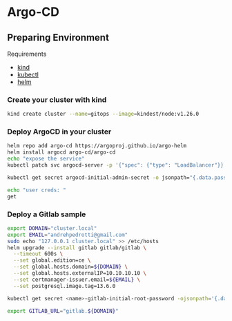 # Argo-CD

## Preparing Environment

Requirements

- [kind](https://kind.sigs.k8s.io/docs/user/quick-start/#installation)
- [kubectl](https://kubernetes.io/docs/tasks/tools/)
- [helm](https://helm.sh/docs/intro/install/)

### Create your cluster with kind

```bash
kind create cluster --name=gitops --image=kindest/node:v1.26.0
```

### Deploy ArgoCD in your cluster

```bash
helm repo add argo-cd https://argoproj.github.io/argo-helm
helm install argocd argo-cd/argo-cd
echo "expose the service"
kubectl patch svc argocd-server -p '{"spec": {"type": "LoadBalancer"}}'

kubectl get secret argocd-initial-admin-secret -o jsonpath="{.data.password}" | base64 -d; echo

echo "user creds: "
get 
```

### Deploy a Gitlab sample

```bash
export DOMAIN="cluster.local"
export EMAIL="andrehpedrotti@gmail.com"
sudo echo "127.0.0.1 cluster.local" >> /etc/hosts
helm upgrade --install gitlab gitlab/gitlab \
  --timeout 600s \
  --set global.edition=ce \
  --set global.hosts.domain=${DOMAIN} \
  --set global.hosts.externalIP=10.10.10.10 \
  --set certmanager-issuer.email=${EMAIL} \
  --set postgresql.image.tag=13.6.0

kubectl get secret <name>-gitlab-initial-root-password -ojsonpath='{.data.password}' | base64 --decode ; echo

export GITLAB_URL="gitlab.${DOMAIN}"
```
